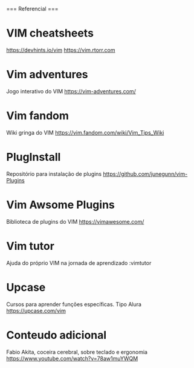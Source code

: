 === Referencial ===

# VIM cheatsheets
<https://devhints.io/vim>
<https://vim.rtorr.com>

# Vim adventures
Jogo interativo do VIM 
<https://vim-adventures.com/>

# Vim fandom
Wiki gringa do VIM
<https://vim.fandom.com/wiki/Vim_Tips_Wiki>


# PlugInstall
Repositório para instalação de plugins
<https://github.com/junegunn/vim-Plugins>


# Vim Awsome Plugins
Biblioteca de plugins do VIM
<https://vimawesome.com/>


# Vim tutor
Ajuda do próprio VIM na jornada de aprendizado 
:vimtutor


# Upcase 
Cursos para aprender funções específicas. Tipo Alura
<https://upcase.com/vim>


# Conteudo adicional
Fabio Akita, coceira cerebral, sobre teclado e ergonomia
<https://www.youtube.com/watch?v=78aw1muYWQM>
